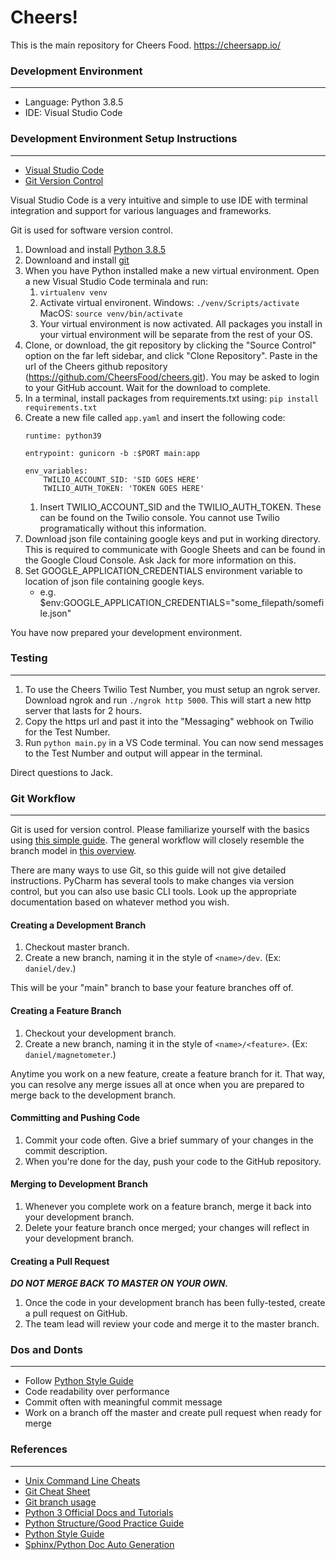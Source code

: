 # Cheers!
This is the main repository for Cheers Food. 
https://cheersapp.io/

### Development Environment
***
+ Language: Python 3.8.5
+ IDE: Visual Studio Code

### Development Environment Setup Instructions
***
+ [Visual Studio Code](https://code.visualstudio.com/)
+ [Git Version Control](https://git-scm.com/downloads)

Visual Studio Code is a very intuitive and simple to use IDE with terminal integration and support for various languages and frameworks. 

Git is used for software version control. 

1. Download and install [Python 3.8.5](https://www.python.org/downloads/release/python-385/)
2. Downloand and install [git](https://git-scm.com/downloads)
3. When you have Python installed make a new virtual environment. Open a new Visual Studio Code terminala and run:
    1. `virtualenv venv`
    2. Activate virtual environent. Windows: `./venv/Scripts/activate` MacOS: `source venv/bin/activate`
    3. Your virtual environment is now activated. All packages you install in your virtual environment will be separate from the rest of your OS.
4. Clone, or download, the git repository by clicking the "Source Control" option on the far left sidebar, and click "Clone Repository". Paste in the url of the Cheers github repository (https://github.com/CheersFood/cheers.git). You may be asked to login to your GitHub account. Wait for the download to complete. 
5. In a terminal, install packages from requirements.txt using: `pip install requirements.txt`
6. Create a new file called `app.yaml` and insert the following code:
    ```
    runtime: python39

    entrypoint: gunicorn -b :$PORT main:app

    env_variables:
        TWILIO_ACCOUNT_SID: 'SID GOES HERE'
        TWILIO_AUTH_TOKEN: 'TOKEN GOES HERE'
    ```
    1. Insert TWILIO_ACCOUNT_SID and the TWILIO_AUTH_TOKEN. These can be found on the Twilio console. You cannot use Twilio programatically without this information. 
7. Download json file containing google keys and put in working directory. This is required to communicate with Google Sheets and can be found in the Google Cloud Console. Ask Jack for more information on this.  
8. Set GOOGLE_APPLICATION_CREDENTIALS environment variable to location of json file containing google keys. 
    - e.g. $env:GOOGLE_APPLICATION_CREDENTIALS="some_filepath/somefile.json"

You have now prepared your development environment. 

### Testing
***
1. To use the Cheers Twilio Test Number, you must setup an ngrok server. Download ngrok and run `./ngrok http 5000`. This will start a new http server that lasts for 2 hours. 
2. Copy the https url and past it into the "Messaging" webhook on Twilio for the Test Number. 
3. Run `python main.py` in a VS Code terminal. You can now send messages to the Test Number and output will appear in the terminal. 

Direct questions to Jack. 

### Git Workflow
***
Git is used for version control. Please familiarize yourself with the basics
using [this simple guide][1]. The general workflow will closely resemble the
branch model in [this overview][2].

[1]: http://rogerdudler.github.io/git-guide/
[2]: https://nvie.com/posts/a-successful-git-branching-model/

There are many ways to use Git, so this guide will not give detailed
instructions. PyCharm has several tools to make changes via version control,
but you can also use basic CLI tools. Look up the appropriate documentation
based on whatever method you wish.

#### Creating a Development Branch
1. Checkout master branch.
2. Create a new branch, naming it in the style of `<name>/dev`.
    (Ex: `daniel/dev`.)

This will be your "main" branch to base your feature branches off of.

#### Creating a Feature Branch
1. Checkout your development branch.
2. Create a new branch, naming it in the style of `<name>/<feature>`.
    (Ex: `daniel/magnetometer`.)

Anytime you work on a new feature, create a feature branch for it. That way,
you can resolve any merge issues all at once when you are prepared to merge
back to the development branch.

#### Committing and Pushing Code
1. Commit your code often. Give a brief summary of your changes in the commit
    description.
2. When you're done for the day, push your code to the GitHub repository.

#### Merging to Development Branch
1. Whenever you complete work on a feature branch, merge it back into your
    development branch.
2. Delete your feature branch once merged; your changes will reflect in your
    development branch.

#### Creating a Pull Request
***DO NOT MERGE BACK TO MASTER ON YOUR OWN.***

1. Once the code in your development branch has been fully-tested, create a
    pull request on GitHub.
2. The team lead will review your code and merge it to the master branch.

### Dos and Donts
***
* Follow [Python Style Guide](https://www.python.org/dev/peps/pep-0008/)
* Code readability over performance
* Commit often with meaningful commit message
* Work on a branch off the master and create pull request when ready for merge

### References
***
+ [Unix Command Line Cheats](https://www.git-tower.com/blog/command-line-cheat-sheet/)
+ [Git Cheat Sheet](https://www.git-tower.com/blog/git-cheat-sheet/)
+ [Git branch usage](https://stackoverflow.com/questions/10009175/how-to-properly-use-git-and-branches)
+ [Python 3 Official Docs and Tutorials](https://docs.python.org/3/)
+ [Python Structure/Good Practice Guide](http://docs.python-guide.org/en/latest/writing/structure/)
+ [Python Style Guide](https://www.python.org/dev/peps/pep-0008/)
+ [Sphinx/Python Doc Auto Generation](https://pythonhosted.org/an_example_pypi_project/sphinx.html)
